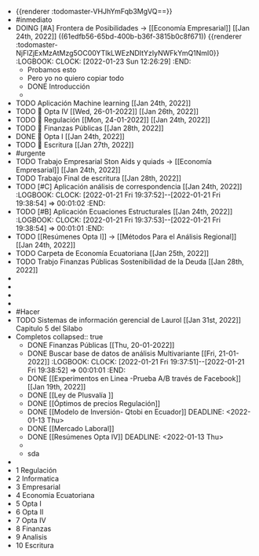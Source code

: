 - {{renderer :todomaster-VHJhYmFqb3MgVQ==}}
- #inmediato
- DOING [#A] Frontera de Posibilidades → [[Economía Empresarial]] [[Jan 24th, 2022]] ((61edfb56-65bd-400b-b36f-3815b0c8f671)) {{renderer :todomaster-NjFlZjExMzAtMzg5OC00YTlkLWEzNDItYzIyNWFkYmQ1NmI0}}
  :LOGBOOK:
  CLOCK: [2022-01-23 Sun 12:26:29]
  :END:
	- Probamos esto
	- Pero yo no quiero copiar todo
	- DONE Introducción
	-
- TODO Aplicación Machine learning [[Jan 24th, 2022]]
- TODO  🧪 Opta IV [[Wed, 26-01-2022]] [[Jan 26th, 2022]]
- TODO 🧪 Regulación [[Mon, 24-01-2022]] [[Jan 24th, 2022]]
- TODO 🧪 Finanzas Públicas [[Jan 28th, 2022]]
- DONE 🧪 Opta I [[Jan 24th, 2022]]
- TODO 🧪 Escritura [[Jan 27th, 2022]]
- #urgente
- TODO Trabajo Empresarial Ston Aids y quiads → [[Economía Empresarial]] [[Jan 24th, 2022]]
- TODO Trabajo Final de escritura [[Jan 28th, 2022]]
- TODO [#C] Aplicación análisis de correspondencia  [[Jan 24th, 2022]]
  :LOGBOOK:
  CLOCK: [2022-01-21 Fri 19:37:52]--[2022-01-21 Fri 19:38:54] =>  00:01:02
  :END:
- TODO [#B] Aplicación  Ecuaciones Estructurales  [[Jan 24th, 2022]]
  :LOGBOOK:
  CLOCK: [2022-01-21 Fri 19:37:53]--[2022-01-21 Fri 19:38:54] =>  00:01:01
  :END:
- TODO [[Resúmenes Opta I]] → [[Métodos Para el Análisis Regional]] [[Jan 24th, 2022]]
- TODO Carpeta de Economía Ecuatoriana [[Jan 25th, 2022]]
- TODO Trabjo Finanzas Públicas Sostenibilidad de la Deuda  [[Jan 28th, 2022]]
-
-
-
-
- #Hacer
- TODO Sistemas de información gerencial de Laurol [[Jan 31st, 2022]] Capitulo 5 del Silabo
- Completos
  collapsed:: true
	- DONE  Finanzas Públicas [[Thu, 20-01-2022]]
	- DONE Buscar base de datos de análisis Multivariante [[Fri, 21-01-2022]]
	  :LOGBOOK:
	  CLOCK: [2022-01-21 Fri 19:37:51]--[2022-01-21 Fri 19:38:52] =>  00:01:01
	  :END:
	- DONE [[Experimentos  en Linea -Prueba A/B través de Facebook]] [[Jan 19th, 2022]]
	- DONE [[Ley de Plusvalía ]]
	- DONE [[Óptimos de precios Regulación]]
	- DONE [[Modelo de Inversión- Qtobi en Ecuador]]
	  DEADLINE: <2022-01-13 Thu>
	- DONE [[Mercado Laboral]]
	- DONE [[Resúmenes Opta IV]]
	  DEADLINE: <2022-01-13 Thu>
	-
	- sda
-
- 1 Regulación
- 2 Informatica
- 3 Empresarial
- 4 Economia Ecuatoriana
- 5 Opta I
- 6 Opta II
- 7 Opta IV
- 8 Finanzas
- 9 Analisis
- 10 Escritura